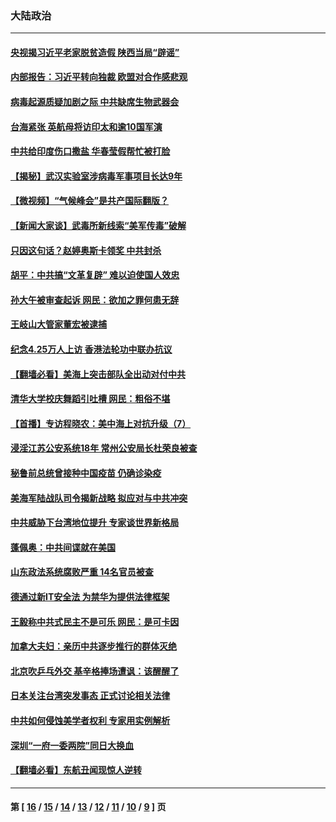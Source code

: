 ### 大陆政治
---
#### [央视揭习近平老家脱贫造假 陕西当局“辟谣”](../../pages/ncid277/n12907112.md) 
#### [内部报告：习近平转向独裁 欧盟对合作感悲观](../../pages/ncid277/n12907092.md) 
#### [病毒起源质疑加剧之际 中共缺席生物武器会](../../pages/ncid277/n12906890.md) 
#### [台海紧张 英航母将访印太和逾10国军演](../../pages/ncid277/n12906426.md) 
#### [中共给印度伤口撒盐 华春莹假帮忙被打脸](../../pages/ncid277/n12906537.md) 
#### [【揭秘】武汉实验室涉病毒军事项目长达9年](../../pages/ncid277/n12906523.md) 
#### [【微视频】“气候峰会”是共产国际翻版？](../../pages/ncid277/n12906282.md) 
#### [【新闻大家谈】武毒所新线索“美军传毒”破解](../../pages/ncid277/n12906329.md) 
#### [只因这句话？赵婷奥斯卡领奖 中共封杀](../../pages/ncid277/n12906360.md) 
#### [胡平：中共搞“文革复辟” 难以迫使国人效忠](../../pages/ncid277/n12905760.md) 
#### [孙大午被审查起诉 网民：欲加之罪何患无辞](../../pages/ncid277/n12905737.md) 
#### [王岐山大管家董宏被逮捕](../../pages/ncid277/n12905604.md) 
#### [纪念4.25万人上访 香港法轮功中联办抗议](../../pages/ncid277/n12904887.md) 
#### [【翻墙必看】美海上突击部队全出动对付中共](../../pages/ncid277/n12905075.md) 
#### [清华大学校庆舞蹈引吐槽 网民：粗俗不堪](../../pages/ncid277/n12905352.md) 
#### [【首播】专访程晓农：美中海上对抗升级（7）](../../pages/ncid277/n12898998.md) 
#### [浸淫江苏公安系统18年 常州公安局长杜荣良被查](../../pages/ncid277/n12904907.md) 
#### [秘鲁前总统曾接种中国疫苗 仍确诊染疫](../../pages/ncid277/n12905028.md) 
#### [美海军陆战队司令揭新战略 拟应对与中共冲突](../../pages/ncid277/n12904684.md) 
#### [中共威胁下台湾地位提升 专家谈世界新格局](../../pages/ncid277/n12904556.md) 
#### [蓬佩奥：中共间谍就在美国](../../pages/ncid277/n12904554.md) 
#### [山东政法系统腐败严重 14名官员被查](../../pages/ncid277/n12904622.md) 
#### [德通过新IT安全法 为禁华为提供法律框架](../../pages/ncid277/n12904282.md) 
#### [王毅称中共式民主不是可乐 网民：是可卡因](../../pages/ncid277/n12904088.md) 
#### [加拿大夫妇：亲历中共逐步推行的群体灭绝](../../pages/ncid277/n12904076.md) 
#### [北京吹乒乓外交 基辛格捧场遭讽：该醒醒了](../../pages/ncid277/n12903986.md) 
#### [日本关注台湾突发事态 正式讨论相关法律](../../pages/ncid277/n12904084.md) 
#### [中共如何侵蚀美学者权利 专家用实例解析](../../pages/ncid277/n12902575.md) 
#### [深圳“一府一委两院”同日大换血](../../pages/ncid277/n12903635.md) 
#### [【翻墙必看】东航丑闻现惊人逆转](../../pages/ncid277/n12903389.md) 

---
#### 第 [ [16](./16.md) / [15](./15.md) / [14](./14.md) / [13](./13.md) / [12](./12.md) / [11](./11.md) / [10](./10.md) / [9](./9.md) ] 页
